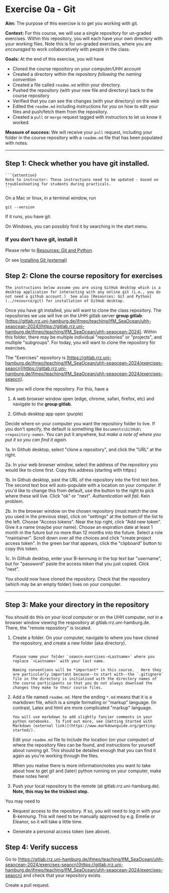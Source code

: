 # Exercise 0a - Git 


**Aim:** The purpose of this exercise is to get you working with git.

**Context:** For this course, we will use a single repository for un-graded exercises.  Within this repository, you will each have your own directory with your working files.  Note this is for un-graded exercises, where you are *encouraged* to work collaboratively with people in the class.

**Goals:** At the end of this exercise, you will have

- Cloned the course repository on your computer/UHH account
- Created a directory within the repository *following the naming convention*
- Created a file called `readme.md` within your directory.
- Pushed the repository (with your new file and directory) back to the course repository
- Verified that you can see the changes (with your directory) on the web
- Edited the `readme.md` including instructions for *you* on how to edit your files and push/fetch them from the repository.
- Created a `pull` or `merge` request tagged with instructors to let us know it worked.

**Measure of success:** We will receive your `pull` request, including your folder in the course repository with a `readme.md` file that has been populated with notes.

<hr>

## Step 1: Check whether you have git installed.

````{margin}
```{attention}
Note to instructor: These instructions need to be updated - based on troubleshooting for students during practicals.
```
````
On a Mac or linux, in a terminal window, run

```
git --version
```
If it runs, you have git.

On Windows, you can possibly find it by searching in the start menu.



### If you don't have git, install it

Please refer to [Resources: Git and Python](../resource/git).

Or see [Installing Git (external)](https://www.linode.com/docs/guides/how-to-install-git-on-linux-mac-and-windows/)

## Step 2: Clone the course repository for exercises
  
```{note}
The instructions below assume you are using GitHub desktop which is a desktop application for interacting with any online git (i.e., you do not need a github account.)  See also [Resources: Git and Python](../resource/git) for installation of GitHub desktop.
```

Once you have git installed, you will want to clone the class repository.  The repositories we use will live on the UHH gitlab server **group gitlab**: [https://gitlab.rrz.uni-hamburg.de/ifmeo/teaching/IfM_SeaOcean/uhh-seaocean-2024](https://gitlab.rrz.uni-hamburg.de/ifmeo/teaching/IfM_SeaOcean/uhh-seaocean-2024). Within this folder, there may be multiple individual "repositories" or "projects", and multiple "subgroups".  For today, you will want to clone the repository for exercises.

The "Exercises" repository is [https://gitlab.rrz.uni-hamburg.de/ifmeo/teaching/IfM_SeaOcean/uhh-seaocean-2024/exercises-seaocn](https://gitlab.rrz.uni-hamburg.de/ifmeo/teaching/IfM_SeaOcean/uhh-seaocean-2024/exercises-seaocn).

Now you will clone the repository.  For this, have a

1. A web browser window open (edge, chrome, safari, firefox, etc) and navigate to the **group gitlab**.  

2. Github desktop app open (purple)

Decide where on your computer you want the repository folder to live.  If you don't specify, the default is something like `Documents\GitHub\<repository-name>`. You can put it anywhere, but *make a note of where you put it so you can find it again.*

1a. In Github desktop, select "clone a repository", and click the "URL" at the right.

2a.  In your web browser window, select the address of the repository you would like to clone first.  Copy this address (starting with https:)

1b. In Github desktop, past the URL of the repository into the first text box.  The second text box will auto-populate with a location on your computer.  If you'd like to change this from default, use the button to the right to pick where these will live.  Click "ok" or "next".  *Authentication will fail.* Kein problem.

2b. In the browser window on the chosen repository (must match the one you used in the previous step), click on "settings" at the bottom of the list to the left.  Choose "Access tokens".  Near the top right, click "Add new token".  Give it a name (maybe your name).  Choose an expiration date at least 1 month in the future but no more than 12 months into the future.  Select a role "maintainer".  Scroll down over all the choices and click "create project access token".  In the green bar that appears, click the "clipboard" button to copy this token.

1c.  In Github desktop, enter your B-kennung in the top text bar "username", but for "password" paste the access token that you just copied.  Click "next".

You should now have cloned the repository.  Check that the repository (which may be an empty folder) lives on your computer.  

<hr>

## Step 3: Make your directory in the repository 

You should do this *on your local computer* or on the UHH computer, *not* in a browser window viewing the respository at gitlab.rrz.uni-hamburg.de.  There, the "remote repository" is located.

1. Create a folder. On your computer, navigate to where you have cloned the repository, and create a new folder (aka directory).  

    ```{admonition} Naming convention: your folder

    Please name your folder `seaocn-exercises-<Lastname>` where you replace `<Lastname>` with your last name.

    Naming conventions will be *important* in this course.   Here they are particularly important because--to start with--the `.gitignore` file in the directory is initialised with the directory names of the course participants so that you do not always download the changes they make to their course files.  
    ```

2. Add a file named `readme.md`.  Here the ending `*.md` means that it is a markdown file, which is a simple formating or "markup" language.  (In contrast, Latex and html are more complicated "markup" language.

    ```{seealso}
    You will use markdown to add slightly fancier comments in your python notebooks.  To find out more, see [Getting Started with Markdown (external link)](https://www.markdownguide.org/getting-started/).
    ```
    
    Edit your `readme.md` file to include the location (on your computer) of where the repository files can be found, and instructions for yourself about running git.  This should be detailed enough that you can find it again as you're working through the files. 

    When you realise there is more information/notes you want to take about how to get git and (later) python running on your computer, make these notes here!
    
3. Push your local repository to the remote (at gitlab.rrz.uni-hamburg.de).  **Note, this may be the trickiest step.**

You may need to 

- Request access to the repository.  If so, you will need to log in with your B-kennung.  This will need to be manually approved by e.g. Emelie or Eleanor, so it will take a little time.

- Generate a personal access token (see above).


## Step 4: Verify success

Go to [https://gitlab.rrz.uni-hamburg.de/ifmeo/teaching/IfM_SeaOcean/uhh-seaocean-2024/exercises-seaocn](https://gitlab.rrz.uni-hamburg.de/ifmeo/teaching/IfM_SeaOcean/uhh-seaocean-2024/exercises-seaocn) and check that your repository exists.

Create a pull request.